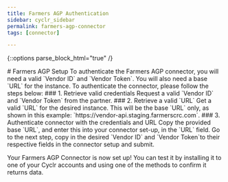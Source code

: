 ```yaml
---
title: Farmers AGP Authentication
sidebar: cyclr_sidebar
permalink: farmers-agp-connector
tags: [connector]

---
```

{::options parse_block_html="true" /}
<section class="card">
# Farmers AGP Setup
To authenticate the Farmers AGP connector, you will need a valid `Vendor ID` and `Vendor Token`. You will also need a base `URL` for the instance.
To authenticate the connector, please follow the steps below:
### 1. Retrieve valid credentials
Request a valid `Vendor ID` and `Vendor Token` from the partner.
### 2. Retrieve a valid `URL`
Get a valid `URL` for the desired instance. This will be the base `URL` only, as shown in this example: `https://vendor-api.staging.farmerscrc.com`.
### 3. Authenticate connector with the credentials and URL
Copy the provided base `URL`, and enter this into your connector set-up, in the `URL` field.
Go to the next step, copy in the desired `Vendor ID` and `Vendor Token`to their respective fields in the connector setup and submit.

Your Farmers AGP Connector is now set up! You can test it by installing it to one of your Cyclr accounts and using one of the methods to confirm it returns data.
</section>
